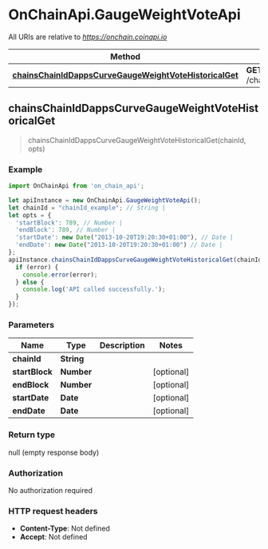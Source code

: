 # OnChainApi.GaugeWeightVoteApi

All URIs are relative to *https://onchain.coinapi.io*

Method | HTTP request | Description
------------- | ------------- | -------------
[**chainsChainIdDappsCurveGaugeWeightVoteHistoricalGet**](GaugeWeightVoteApi.md#chainsChainIdDappsCurveGaugeWeightVoteHistoricalGet) | **GET** /chains/{chain_id}/dapps/curve/gaugeWeightVote/historical | 



## chainsChainIdDappsCurveGaugeWeightVoteHistoricalGet

> chainsChainIdDappsCurveGaugeWeightVoteHistoricalGet(chainId, opts)



### Example

```javascript
import OnChainApi from 'on_chain_api';

let apiInstance = new OnChainApi.GaugeWeightVoteApi();
let chainId = "chainId_example"; // String | 
let opts = {
  'startBlock': 789, // Number | 
  'endBlock': 789, // Number | 
  'startDate': new Date("2013-10-20T19:20:30+01:00"), // Date | 
  'endDate': new Date("2013-10-20T19:20:30+01:00") // Date | 
};
apiInstance.chainsChainIdDappsCurveGaugeWeightVoteHistoricalGet(chainId, opts, (error, data, response) => {
  if (error) {
    console.error(error);
  } else {
    console.log('API called successfully.');
  }
});
```

### Parameters


Name | Type | Description  | Notes
------------- | ------------- | ------------- | -------------
 **chainId** | **String**|  | 
 **startBlock** | **Number**|  | [optional] 
 **endBlock** | **Number**|  | [optional] 
 **startDate** | **Date**|  | [optional] 
 **endDate** | **Date**|  | [optional] 

### Return type

null (empty response body)

### Authorization

No authorization required

### HTTP request headers

- **Content-Type**: Not defined
- **Accept**: Not defined

